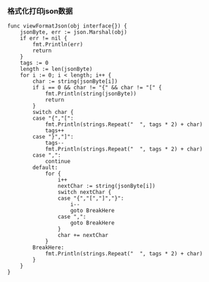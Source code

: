 ### 格式化打印json数据

    func viewFormatJson(obj interface{}) {
        jsonByte, err := json.Marshal(obj)
        if err != nil {
            fmt.Println(err)
            return
        }
        tags := 0
        length := len(jsonByte)
        for i := 0; i < length; i++ {
            char := string(jsonByte[i])
            if i == 0 && char != "{" && char != "[" {
                fmt.Println(string(jsonByte))
                return
            }
            switch char {
            case "{","[":
                fmt.Println(strings.Repeat("  ", tags * 2) + char)
                tags++
            case "}","]":
                tags--
                fmt.Println(strings.Repeat("  ", tags * 2) + char)
            case ",":
                continue
            default:
                for {
                    i++
                    nextChar := string(jsonByte[i])
                    switch nextChar {
                    case "{","[","]","}":
                        i--
                        goto BreakHere
                    case ",":
                        goto BreakHere
                    }
                    char += nextChar
                }
            BreakHere:
                fmt.Println(strings.Repeat("  ", tags * 2) + char)
            }
        }
    }
